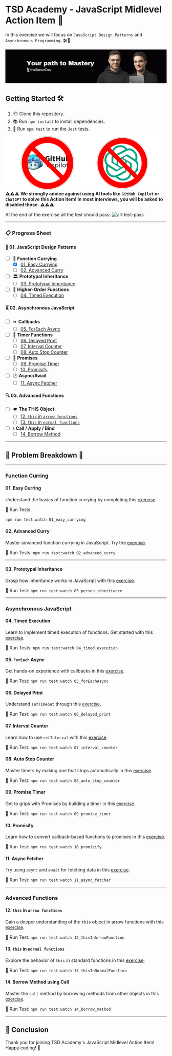 # TSD Academy - JavaScript Midlevel Action Item 🚀

In this exercise we will focus on `JavaScript Design Patterns` and `Asynchronous Programming`. 🛠️🧠

![theSeniorDev](/docs/tsd_academy.png)

## Getting Started 🛠️

1. 📦 Clone this repository.
2. 📚 Run `npm install` to install dependencies.
3. 🧪 Run `npm test` to run the `Jest` tests.


![ai-tools](docs/ai-tools.png)
⚠️⚠️⚠️ **We stronglly advice against using AI tools like `GitHub Copilot` or `ChatGPT` to solve this Action Item! In most interviews, you will be asked to disabled those.** ⚠️⚠️⚠️

At the end of the exercise all the test should pass:
![all-test-pass](docs/all-tests-pass.png)

---

### 📋 Progress Sheet 

#### 🌟 01. JavaScript Design Patterns

- [ ] 🍛 **Function Currying**
    - [x] [01. Easy Currying](src/01_design_patterns/01_function_currying/01_easy_currying.js)
    - [ ] [02. Advanced Curry](src/01_design_patterns/01_function_currying/02_advanced_curry.js)

- [ ] 🏛️ **Prototypal Inheritance**
    - [ ] [03. Prototypal Inheritance](src/01_design_patterns/02_prototypal_inheritance/03_person_inheritance.js)

- [ ] 🔗 **Higher-Order Functions**
  - [ ] [04. Timed Execution](src/01_design_patterns/03_higher_order_functions/04_timed_execution.js)

#### ⏳ 02. Asynchronous JavaScript

- [ ] ⏩ **Callbacks**
  - [ ] [05. ForEach Async](src/02_async_javascript/01_callbacks/05_forEachAsync.js)

- [ ] 🔄 **Timer Functions**
  - [ ] [06. Delayed Print](src/02_async_javascript/02_timer_functions/06_delayed_print.js)
  - [ ] [07. Interval Counter](src/02_async_javascript/02_timer_functions/07_interval_counter.js)
  - [ ] [08. Auto Stop Counter](src/02_async_javascript/02_timer_functions/08_auto_stop_counter.js)

- [ ] 🔄 **Promises**
  - [ ] [09. Promise Timer](src/02_async_javascript/03_promises/09_promise_timer.js)
  - [ ] [10. Promisify](src/02_async_javascript/03_promises/10_promisify.js)

- [ ] 🕒 **Async/Await**
  - [ ] [11. Async Fetcher](src/02_async_javascript/04_async_await/11_async_fetcher.js)

#### 🔍 03. Advanced Functions

- [ ] 👁️ **The THIS Object**
  - [ ] [12. `this` in `arrow functions`](src/03_advanced_functions/01_the_this_object/12_thisInArrowFunction.js)
  - [ ] [13. `this` in `normal functions`](src/03_advanced_functions/01_the_this_object/13_thisInNormalFunction.js)

- [ ] 📞 **Call / Apply / Bind**
  - [ ] [14. Borrow Method](src/03_advanced_functions/02_call_apply_bind/14_borrow_method.js)

---

## 📖 Problem Breakdown 🎯

---
### Function Curring

#### 01. Easy Curring 

Understand the basics of function currying by completing this [exercise](src/01_design_patterns/01_function_currying/01_easy_currying.js). 

🧪 Run Tests: 
```bash
npm run test:watch 01_easy_currying
```

#### 02. Advanced Curry
Master advanced function currying in JavaScript. Try the [exercise](src/01_design_patterns/01_function_currying/02_advanced_curry.js). 

🧪 Run Tests: 
`npm run test:watch 02_advanced_curry`

---

#### 03. Prototypal Inheritance
Grasp how inheritance works in JavaScript with this [exercise](src/01_design_patterns/02_prototypal_inheritance/03_person_inheritance.js). 

🧪 Run Test: 
`npm run test:watch 03_person_inheritance`

---
### Asynchronous JavaScript

#### 04. Timed Execution
Learn to implement timed execution of functions. Get started with this [exercise](src/01_design_patterns/03_higher_order_functions/04_timed_execution.js). 

🧪 Run Tests: 
`npm run test:watch 04_timed_execution`

#### 05. `ForEach` Async
Get hands-on experience with callbacks in this [exercise](src/02_async_javascript/01_callbacks/05_forEachAsync.js). 

🧪 Run Test: 
`npm run test:watch 05_forEachAsync`

#### 06. Delayed Print
Understand `setTimeout` through this [exercise](src/02_async_javascript/02_timer_functions/06_delayed_print.js). 

🧪 Run Test: 
`npm run test:watch 06_delayed_print`

#### 07. Interval Counter
Learn how to use `setInterval` with this [exercise](src/02_async_javascript/02_timer_functions/07_interval_counter.js). 

🧪 Run Test: 
`npm run test:watch 07_interval_counter`

#### 08. Auto Stop Counter
Master timers by making one that stops automatically in this [exercise](src/02_async_javascript/02_timer_functions/08_auto_stop_counter.js). 

🧪 Run Test: 
`npm run test:watch 08_auto_stop_counter`

#### 09. Promise Timer
Get to grips with Promises by building a timer in this [exercise](src/02_async_javascript/03_promises/09_promise_timer.js). 

🧪 Run Test: 
`npm run test:watch 09_promise_timer`

#### 10. Promisify
Learn how to convert callback-based functions to promises in this [exercise](src/02_async_javascript/03_promises/10_promisify.js). 

🧪 Run Test: 
`npm run test:watch 10_promisify`

#### 11. Async Fetcher
Try using `async` and `await` for fetching data in this [exercise](src/02_async_javascript/04_async_await/11_async_fetcher.js). 

🧪 Run Test: 
`npm run test:watch 11_async_fetcher`

---
### Advanced Functions

#### 12. `this` in `arrow functions`
Gain a deeper understanding of the `this` object in arrow functions with this [exercise](src/03_advanced_functions/01_the_this_object/12_thisInArrowFunction.js). 

🧪 Run Test: 
`npm run test:watch 12_thisInArrowFunction`

#### 13. `this` in `normal functions`
Explore the behavior of `this` in standard functions in this [exercise](src/03_advanced_functions/02_call_apply_bind/13_thisInNormalFunction.js). 

🧪 Run Test: 
`npm run test:watch 13_thisInNormalFunction`

#### 14. Borrow Method using Call
Master the `call` method by borrowing methods from other objects in this [exercise](src/03_advanced_functions/02_call_apply_bind/14_borrow_method.js). 

🧪 Run Test: 
`npm run test:watch 14_borrow_method`

---



## 🌟 Conclusion
Thank you for joining TSD Academy's JavaScript Midlevel Action Item! Happy coding! 🚀
